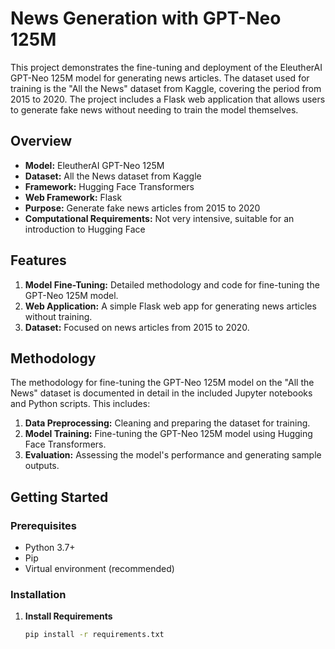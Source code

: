 # News Generation with GPT-Neo 125M

This project demonstrates the fine-tuning and deployment of the EleutherAI GPT-Neo 125M model for generating news articles. The dataset used for training is the "All the News" dataset from Kaggle, covering the period from 2015 to 2020. The project includes a Flask web application that allows users to generate fake news without needing to train the model themselves.

 <!-- DISPLAY=TRUE -->




## Overview

- **Model:** EleutherAI GPT-Neo 125M
- **Dataset:** All the News dataset from Kaggle
- **Framework:** Hugging Face Transformers
- **Web Framework:** Flask
- **Purpose:** Generate fake news articles from 2015 to 2020
- **Computational Requirements:** Not very intensive, suitable for an introduction to Hugging Face

## Features

1. **Model Fine-Tuning:** Detailed methodology and code for fine-tuning the GPT-Neo 125M model.
2. **Web Application:** A simple Flask web app for generating news articles without training.
3. **Dataset:** Focused on news articles from 2015 to 2020.

## Methodology

The methodology for fine-tuning the GPT-Neo 125M model on the "All the News" dataset is documented in detail in the included Jupyter notebooks and Python scripts. This includes:

1. **Data Preprocessing:** Cleaning and preparing the dataset for training.
2. **Model Training:** Fine-tuning the GPT-Neo 125M model using Hugging Face Transformers.
3. **Evaluation:** Assessing the model's performance and generating sample outputs.

## Getting Started

### Prerequisites

- Python 3.7+
- Pip
- Virtual environment (recommended)

### Installation

1. **Install Requirements**

   ```bash
   pip install -r requirements.txt

